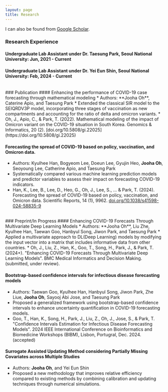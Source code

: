 ```yaml
---
layout: page
title: Research
---
```



I can also be found from [Google Scholar](https://scholar.google.com/citations?user=XJbTq5kAAAAJ&hl=ko&oi=ao).

### Research Experience
#### Undergraduate Lab Assistant under Dr. Taesung Park, Seoul National University: Jun, 2021 - Current
#### Undergraduate Lab Assistant under Dr. Yei Eun Shin, Seoul National University: Feb, 2024 - Current

<br/>
### Publication
#### Enhancing the performance of COVID-19 case forecasting through mathematical modeling
* Authors: **Jooha Oh**, Caterine Apio, and Taesung Park
* Extended the classical SIR model to the SEIQRDV3P model, incorporating three stages of vaccination as new compartments and accounting for the ratio of delta and omicron variants.
* Oh, J., Apio, C., & Park, T. (2022). Mathematical modeling of the impact of Omicron variant on the COVID-19 situation in South Korea. Genomics & Informatics, 20 (2). [doi.org/10.5808/gi.22025](https://doi.org/10.5808/gi.22025)

#### Forecasting the spread of COVID-19 based on policy, vaccination, and Omicron data.
* Authors: Kyulhee Han, Bogyeom Lee, Doeun Lee, Gyujin Heo, **Jooha Oh**, Seoyoung Lee, Catherine Apio, and Taesung Park
* Systematically compared various machine learning prediction models and predictor variables to assess their impact on forecasting COVID-19 indicators.
* Han, K., Lee, B., Lee, D., Heo, G., Oh, J., Lee, S., ... & Park, T. (2024). Forecasting the spread of COVID-19 based on policy, vaccination, and Omicron data. Scientific Reports, 14 (1), 9962. [doi.org/10.1038/s41598-024-58835-9](https://doi.org/10.1038/s41598-024-58835-9)

<br/>
### Preprint/In Progress
#### Enhancing COVID-19 Forecasts Through Multivariate Deep Learning Models
* Authors: **Jooha Oh**, Liu Zhe, Kyulhee Han, Taewan Goo, Hanbyul Song, Jiwon Park, and Taesung Park
* Applied a multivariate approach to DL(Deep Learning) models by modifying the input vector into a matrix that includes informative data from other countries.
* Oh, J., Liu, Z., Han, K., Goo, T., Song, H., Park, J., & Park, T. (2024+). "Enhancing COVID-19 Forecasts Through Multivariate Deep Learning Models". BMC Medical Informatics and Decision Making. (submitted, under review).

#### Bootstrap-based confidence intervals for infectious disease forecasting models
* Authors: Taewan Goo, Kyulhee Han, Hanbyul Song, Jiwon Park, Zhe Liue, **Jooha Oh**, Sayooj Abi Jose, and Taesung Park
* Proposed a generalized framework using bootstrap-based confidence intervals to enhance uncertainty quantification in COVID-19 forecasting models.
* Goo, T., Han, K., Song, H., Park, J., Liu, Z., Oh, J., Jose, S., & Park, T. "Confidence Intervals Estimation for Infectious Disease Forecasting Models". 2024 IEEE International Conference on Bioinformatics and Biomedicine Workshops (BIBM), Lisbon, Portugral, Dec. 2024. (accepted)
  
#### Surrogate Assisted Updating Method considering Partially Missing Covariates across Multiple Studies
* Authors: **Jooha Oh**, and Yei Eun Shin
* Proposed a new methodology that improves relative efficiency compared to existing methods by combining calibration and updating techniques through numerical simulations.


